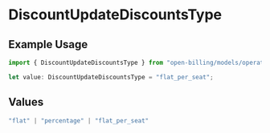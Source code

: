 # DiscountUpdateDiscountsType

## Example Usage

```typescript
import { DiscountUpdateDiscountsType } from "open-billing/models/operations";

let value: DiscountUpdateDiscountsType = "flat_per_seat";
```

## Values

```typescript
"flat" | "percentage" | "flat_per_seat"
```